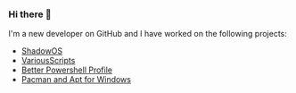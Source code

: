 ### Hi there 👋

I'm a new developer on GitHub and I have worked on the following projects:

- [ShadowOS](https://github.com/ShadowElixir/ShadowOS)
- [VariousScripts](https://github.com/ShadowElixir/VariousScripts)
- [Better Powershell Profile](https://github.com/ShadowElixir/better-powershell-profile)
- [Pacman and Apt for Windows](https://github.com/ShadowElixir/pacman-apt)
